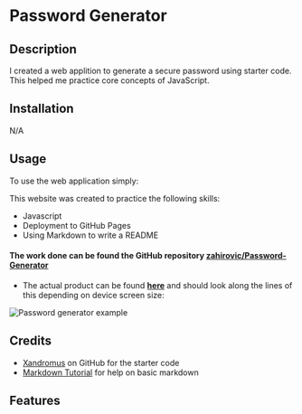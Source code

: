 # Password Generator

## Description

I created a web applition to generate a secure password using starter code. This helped me practice core concepts of JavaScript.  

## Installation

N/A

## Usage 

To use the web application simply:

This website was created to practice the following skills:
- Javascript
- Deployment to GitHub Pages
- Using Markdown to write a README

#### The work done can be found the GitHub repository [zahirovic/Password-Generator](https://github.com/zahirovic/Password-Generator)
- The actual product can be found **[here](https://zahirovic.github.io/Password-Generator/)** and should look along the lines of this depending on device screen size:


![Password generator example](assets/images/password-generator-screenshot.png)



## Credits

- [Xandromus](https://github.com/coding-boot-camp/friendly-parakeet) on GitHub for the starter code 
- [Markdown Tutorial](https://www.markdowntutorial.com/) for help on basic markdown 

## Features


